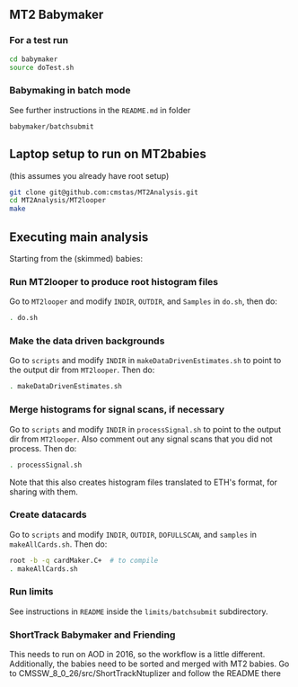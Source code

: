 ## MT2 Babymaker
### For a test run
``` bash
cd babymaker
source doTest.sh
```
### Babymaking in batch mode
See further instructions in the `README.md` in folder
```
babymaker/batchsubmit
```

## Laptop setup to run on MT2babies
(this assumes you already have root setup)
``` bash
git clone git@github.com:cmstas/MT2Analysis.git
cd MT2Analysis/MT2looper
make
```

## Executing main analysis
Starting from the (skimmed) babies:

### Run MT2looper to produce root histogram files
Go to `MT2looper` and modify `INDIR`, `OUTDIR`, and `Samples` in `do.sh`, then do:
``` bash
. do.sh
```
### Make the data driven backgrounds
Go to `scripts` and modify `INDIR` in `makeDataDrivenEstimates.sh` to point to the output dir from `MT2looper`.  Then do:
``` bash
. makeDataDrivenEstimates.sh
```

### Merge histograms for signal scans, if necessary
Go to `scripts` and modify `INDIR` in `processSignal.sh` to point to the output dir from `MT2looper`.  Also comment out any signal scans that you did not process.  Then do:
``` bash
. processSignal.sh
```
Note that this also creates histogram files translated to ETH's format, for sharing with them.

### Create datacards
Go to `scripts` and modify `INDIR`, `OUTDIR`, `DOFULLSCAN`, and `samples` in `makeAllCards.sh`.  Then do:
``` bash
root -b -q cardMaker.C+  # to compile
. makeAllCards.sh
```

### Run limits
See instructions in `README` inside the `limits/batchsubmit` subdirectory.

### ShortTrack Babymaker and Friending
This needs to run on AOD in 2016, so the workflow is a little different. 
Additionally, the babies need to be sorted and merged with MT2 babies.
Go to CMSSW_8_0_26/src/ShortTrackNtuplizer and follow the README there